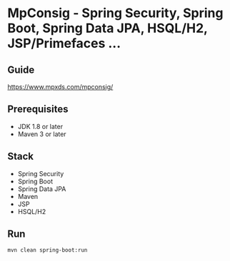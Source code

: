 # MpConsig - Spring Security, Spring Boot, Spring Data JPA, HSQL/H2, JSP/Primefaces ...

## Guide
https://www.mpxds.com/mpconsig/

## Prerequisites
- JDK 1.8 or later
- Maven 3 or later

## Stack
- Spring Security
- Spring Boot
- Spring Data JPA
- Maven
- JSP
- HSQL/H2

## Run
```mvn clean spring-boot:run```
